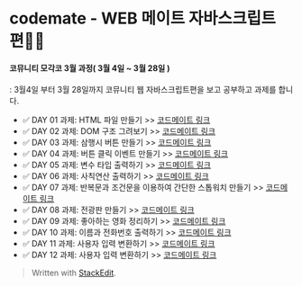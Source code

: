 # codemate - WEB 메이트 자바스크립트 편👩‍💻

#### 코뮤니티 모각코 3월 과정( 3월 4일 ~ 3월 28일 )

: 3월4일 부터 3월 28일까지 코뮤니티 웹 자바스크립트편을 보고 공부하고 과제를 합니다.

- ✅ DAY 01 과제: HTML 파일 만들기 >> [코드메이트 링크](https://codemate.kr/@oh29/자바스크립트-편-DAY-01)
- ✅ DAY 02 과제: DOM 구조 그려보기 >> [코드메이트 링크](https://codemate.kr/@oh29/자바스크립트-편-DAY-02)
- ✅ DAY 03 과제: 삼행시 버튼 만들기 >> [코드메이트 링크](https://codemate.kr/@oh29/자바스크립트-편-DAY-03)
- ✅ DAY 04 과제: 버튼 클릭 이벤트 만들기 >> [코드메이트 링크](https://codemate.kr/@oh29/자바스크립트-편-DAY-04)
- ✅ DAY 05 과제: 변수 타입 출력하기 >> [코드메이트 링크](https://codemate.kr/@oh29/자바스크립트-편-DAY-05)
- ✅ DAY 06 과제: 사칙연산 출력하기 >> [코드메이트 링크](https://codemate.kr/@oh29/자바스크립트-편-DAY-06)
- ✅ DAY 07 과제: 반복문과 조건문을 이용하여 간단한 스톱워치 만들기 >> [코드메이트 링크](https://codemate.kr/@oh29/자바스크립트-편-DAY-07)
- ✅ DAY 08 과제: 전광판 만들기 >> [코드메이트 링크](https://codemate.kr/@oh29/자바스크립트-편-DAY-08)
- ✅ DAY 09 과제: 좋아하는 영화 정리하기 >> [코드메이트 링크](https://codemate.kr/@oh29/자바스크립트-편-DAY-09)
- ✅ DAY 10 과제: 이름과 전화번호 출력하기 >> [코드메이트 링크](https://codemate.kr/@oh29/자바스크립트-편-DAY-10)
- ✅ DAY 11 과제: 사용자 입력 변환하기 >> [코드메이트 링크](https://codemate.kr/@oh29/자바스크립트-편-DAY-11)
- ✅ DAY 12 과제: 사용자 입력 변환하기 >> [코드메이트 링크](https://codemate.kr/@oh29/자바스크립트-편-DAY-12)

> Written with [StackEdit](https://stackedit.io/).
